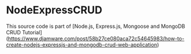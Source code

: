 # NodeExpressCRUD

This source code is part of [Node.js, Express.js, Mongoose and MongoDB CRUD Tutorial] (https://www.djamware.com/post/58b27ce080aca72c54645983/how-to-create-nodejs-expressjs-and-mongodb-crud-web-application)
